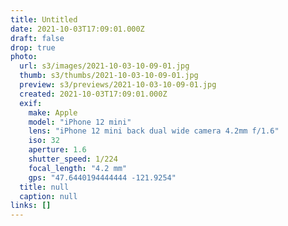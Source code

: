 ```yaml
---
title: Untitled
date: 2021-10-03T17:09:01.000Z
draft: false
drop: true
photo:
  url: s3/images/2021-10-03-10-09-01.jpg
  thumb: s3/thumbs/2021-10-03-10-09-01.jpg
  preview: s3/previews/2021-10-03-10-09-01.jpg
  created: 2021-10-03T17:09:01.000Z
  exif:
    make: Apple
    model: "iPhone 12 mini"
    lens: "iPhone 12 mini back dual wide camera 4.2mm f/1.6"
    iso: 32
    aperture: 1.6
    shutter_speed: 1/224
    focal_length: "4.2 mm"
    gps: "47.6440194444444 -121.9254"
  title: null
  caption: null
links: []
---
```

